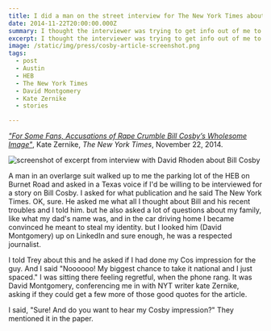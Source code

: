 ```yaml
---
title: I did a man on the street interview for The New York Times about Bill Cosby
date: 2014-11-22T20:00:00.000Z
summary: I thought the interviewer was trying to get info out of me to steal my identity.
excerpt: I thought the interviewer was trying to get info out of me to steal my identity.
image: /static/img/press/cosby-article-screenshot.png
tags:
  - post 
  - Austin
  - HEB
  - The New York Times
  - David Montgomery
  - Kate Zernike
  - stories

---
```


*["For Some Fans, Accusations of Rape Crumble Bill Cosby’s Wholesome Image"](https://www.nytimes.com/2014/11/23/arts/bill-cosby.html)*, Kate Zernike, _The New York Times_, November 22, 2014.

![screenshot of excerpt from interview with David Rhoden about Bill Cosby](/static/img/press/cosby-article-screenshot.png)

A man in an overlarge suit walked up to me the parking lot of the HEB on Burnet Road and asked in a Texas voice if I'd be willing to be interviewed for a story on Bill Cosby. I asked for what publication and he said The New York Times. OK, sure. He asked me what all I thought about Bill and his recent troubles and I told him. but he also asked a lot of questions about my family, like what my dad's name was, and in the car driving home I became convinced he meant to steal my identity. but I looked him (David Montgomery) up on LinkedIn and sure enough, he was a respected journalist.

I told Trey about this and he asked if I had done my Cos impression for the guy. And I said "Noooooo! My biggest chance to take it national and I just spaced." I was sitting there feeling regretful, when the phone rang. It was David Montgomery, conferencing me in with NYT writer kate Zernike, asking if they could get a few more of those good quotes for the article.

I said, "Sure! And do you want to hear my Cosby impression?" They mentioned it in the paper.